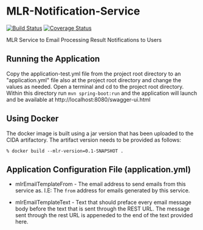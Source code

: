 # MLR-Notification-Service
[![Build Status](https://travis-ci.org/USGS-CIDA/MLR-Notification-Service.svg?branch=master)](https://travis-ci.org/USGS-CIDA/MLR-Notification-Service) [![Coverage Status](https://coveralls.io/repos/github/USGS-CIDA/MLR-Notification-Service/badge.svg?branch=master)](https://coveralls.io/github/USGS-CIDA/MLR-Notification-Service?branch=master)


MLR Service to Email Processing Result Notifications to Users

## Running the Application
Copy the application-test.yml file from the project root directory to an "application.yml" file also at the project root directory and change the values as needed.
Open a terminal and cd to the project root directory. Within this directory run ```mvn spring-boot:run``` and the application will launch and be available at http://localhost:8080/swagger-ui.html

## Using Docker
The docker image is built using a jar version that has been uploaded to the CIDA artifactory. The artifact version needs to be provided as follows:
```
% docker build --mlr-version=0.1-SNAPSHOT .
```

## Application Configuration File (application.yml)
* mlrEmailTemplateFrom - The email address to send emails from this service as. I.E: The `from` address for emails generated by this service.

* mlrEmailTemplateText - Text that should preface every email message body before the text that is sent through the REST URL. The message sent through the rest URL is appeneded to the end of the text provided here.